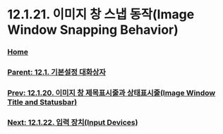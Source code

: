 # 12.1.21. 이미지 창 스냅 동작(Image Window Snapping Behavior)

### [Home](./00-home.md)
### [Parent: 12.1. 기본설정 대화상자](./12-01-00-preference-dialog.md)
### [Prev: 12.1.20. 이미지 창 제목표시줄과 상태표시줄(Image Window Title and Statusbar)](./12-01-20-image-window-title-and-statusbar.md)
### [Next: 12.1.22. 입력 장치(Input Devices)](./12-01-22-input-devices.md)
